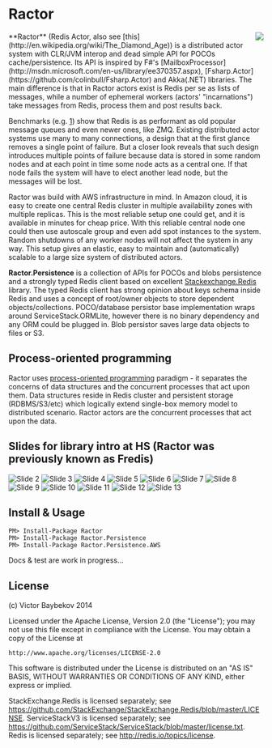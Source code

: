 Ractor
=======================
<img style="float: right" src="https://raw.githubusercontent.com/buybackoff/Ractor.CLR/master/docs/files/img/logo.png" />
**Ractor** (Redis Actor, also see [this](http://en.wikipedia.org/wiki/The_Diamond_Age)) is a distributed 
actor system with CLR/JVM interop and dead simple API for POCOs cache/persistence. Its API is inspired by 
F#'s [MailboxProcessor](http://msdn.microsoft.com/en-us/library/ee370357.aspx), 
[Fsharp.Actor](https://github.com/colinbull/Fsharp.Actor) and Akka(.NET) libraries. The main difference is that 
in Ractor actors exist is Redis per se as lists of messages, while a number of ephemeral 
workers (actors' "incarnations") take messages from Redis, process them and post results back.

Benchmarks (e.g. [1](http://blog.jupo.org/2013/02/23/a-tale-of-two-queues/)) show that Redis is as performant 
as old popular message queues and even newer ones, like ZMQ. 
Existing distributed actor systems use many to many connections, a design that at the first glance 
removes a single point of failure. But a closer look reveals that such design introduces multiple points
of failure because data is stored in some random nodes and at each point in time some node acts as a central
one. If that node fails the system will have to elect another lead node, but the messages will be lost.

Ractor was build with AWS infrastructure in mind. In Amazon cloud, it is easy to create one central
Redis cluster in multiple availability zones with multiple replicas. This is the most reliable 
setup one could get, and it is available in minutes for cheap price. With this reliable central node
one could then use autoscale group and even add spot instances to the system. Random shutdowns of any 
worker nodes will not affect the system in any way. This setup gives an elastic, easy to maintain and 
(automatically) scalable to a large size system of distributed actors.

**Ractor.Persistence** is a collection of APIs for POCOs and blobs persistence and a strongly typed Redis
client based on excellent [Stackexchange.Redis](https://github.com/StackExchange/StackExchange.Redis) 
library. The typed Redis client has strong opinion about keys schema inside Redis and uses a concept of
root/owner objects to store dependent objects/collections. POCO/database persistor base implementation
wraps around ServiceStack.ORMLite, however there is no binary dependency and any ORM could be plugged 
in. Blob persistor saves large data objects to files or S3.


Process-oriented programming
----------------------
Ractor uses [process-oriented programming](http://en.wikipedia.org/wiki/Process-oriented_programming) 
paradigm - it separates the concerns of data structures and the concurrent processes that act upon them. Data structures
reside in Redis cluster and persistent storage (RDBMS/S3/etc) which logically extend single-box memory
model to distributed scenario. Ractor actors are the concurrent processes that act upon the data.

Slides for library intro at HS (Ractor was previously known as Fredis)
----------------------

![Slide 2](https://raw.githubusercontent.com/buybackoff/Ractor.CLR/master/docs/files/img/Slides/Slide2.JPG)
![Slide 3](https://raw.githubusercontent.com/buybackoff/Ractor.CLR/master/docs/files/img/Slides/Slide3.JPG)
![Slide 4](https://raw.githubusercontent.com/buybackoff/Ractor.CLR/master/docs/files/img/Slides/Slide4.JPG)
![Slide 5](https://raw.githubusercontent.com/buybackoff/Ractor.CLR/master/docs/files/img/Slides/Slide5.JPG)
![Slide 6](https://raw.githubusercontent.com/buybackoff/Ractor.CLR/master/docs/files/img/Slides/Slide6.JPG)
![Slide 7](https://raw.githubusercontent.com/buybackoff/Ractor.CLR/master/docs/files/img/Slides/Slide7.JPG)
![Slide 8](https://raw.githubusercontent.com/buybackoff/Ractor.CLR/master/docs/files/img/Slides/Slide8.JPG)
![Slide 9](https://raw.githubusercontent.com/buybackoff/Ractor.CLR/master/docs/files/img/Slides/Slide9.JPG)
![Slide 10](https://raw.githubusercontent.com/buybackoff/Ractor.CLR/master/docs/files/img/Slides/Slide10.JPG)
![Slide 11](https://raw.githubusercontent.com/buybackoff/Ractor.CLR/master/docs/files/img/Slides/Slide11.JPG)
![Slide 12](https://raw.githubusercontent.com/buybackoff/Ractor.CLR/master/docs/files/img/Slides/Slide12.JPG)
![Slide 13](https://raw.githubusercontent.com/buybackoff/Ractor.CLR/master/docs/files/img/Slides/Slide13.JPG)


Install & Usage
----------------------

	PM> Install-Package Ractor
	PM> Install-Package Ractor.Persistence
	PM> Install-Package Ractor.Persistence.AWS


Docs & test are work in progress...


License
----------------------

(c) Victor Baybekov 2014

Licensed under the Apache License, Version 2.0 (the "License");
you may not use this file except in compliance with the License.
You may obtain a copy of the License at

    http://www.apache.org/licenses/LICENSE-2.0

This software is distributed under the License is distributed on an "AS IS" BASIS,
WITHOUT WARRANTIES OR CONDITIONS OF ANY KIND, either express or implied.

StackExchange.Redis is licensed separately; see https://github.com/StackExchange/StackExchange.Redis/blob/master/LICENSE.
ServiceStackV3 is licensed separately; see https://github.com/ServiceStack/ServiceStack/blob/master/license.txt.
Redis is licensed separately; see http://redis.io/topics/license. 
